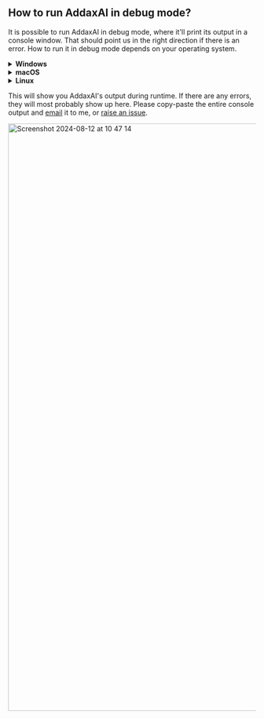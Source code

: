 ## How to run AddaxAI in debug mode?
It is possible to run AddaxAI in debug mode, where it'll print its output in a console window. That should point us in the right direction if there is an error. How to run it in debug mode depends on your operating system.
<details>
<summary><b>Windows</b></summary>
<br>
 
Navigate to `C:\Users\<username>\AddaxAI_files` and double click the `open-debug-mode.lnk` file. This opens AddaxAI in debug mode, where it logs to a terminal window. Now try to recreate the error and check the console output for its message.

<img width="944" alt="Screenshot 2025-02-13 at 09 03 15" src="https://github.com/user-attachments/assets/9e8a6977-8651-4808-ad32-ffd6dbe0d1bb" />


</details>
<details>
<summary><b>macOS</b></summary>
<br>

Navigate to `/Applications/AddaxAI_files` and double click the `AddaxAI <version-number> debug` file. This opens AddaxAI in debug mode, where it logs to a terminal window. Now try to recreate the error and check the console output for its message.

<img width="953" alt="Screenshot 2025-02-13 at 09 07 55" src="https://github.com/user-attachments/assets/ace4f48b-a095-4678-b4b4-a5d09a19f287" />

 
1. Open your `/Applications/AddaxAI.command` (or wherever you placed it) with a text editor like TextEdit or Visual Studio Code;
2. Outcomment these lines like so:
```bash
# exec 1> $LOCATION_ADDAXAI_FILES/AddaxAI/logfiles/stdout.txt
# exec 2> $LOCATION_ADDAXAI_FILES/AddaxAI/logfiles/stderr.txt
 ```
3. Close and save the file;
4. Start AddaxAI as you would do normally and recreate the error.
</details>
<details>
<summary><b>Linux</b></summary>
<br>
 
1. Open the file `/home/<username>/.AddaxAI_files/AddaxAI/open.command` with a text editor like TextEdit or Visual Studio Code;
2. Outcomment these lines like so:
```bash
# exec 1> $LOCATION_ADDAXAI_FILES/AddaxAI/logfiles/stdout.txt
# exec 2> $LOCATION_ADDAXAI_FILES/AddaxAI/logfiles/stderr.txt
 ```
3. Close and save the file;
4. Start AddaxAI as you would do normally and recreate the error.
</details>

This will show you AddaxAI's output during runtime. If there are any errors, they will most probably show up here. Please copy-paste the entire console output and [email](mailto:petervanlunteren@hotmail.com) it to me, or [raise an issue](https://github.com/PetervanLunteren/AddaxAI/issues/new).

<img width="1196" alt="Screenshot 2024-08-12 at 10 47 14" src="https://github.com/user-attachments/assets/23c3d898-8de9-4369-a70d-78d736d0316d">

